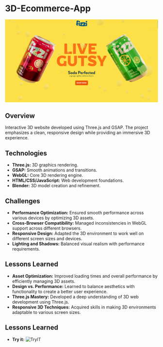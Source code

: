 # **3D-Ecommerce-App**
![ScreenShot](https://github.com/vwdr/3D-Ecommerce-App/blob/main/Demo.png)
## **Overview**

Interactive 3D website developed using Three.js and GSAP. The project emphasizes a clean, responsive design while providing an immersive 3D experience.

## **Technologies**

- **Three.js:** 3D graphics rendering.
- **GSAP:** Smooth animations and transitions.
- **WebGL:** Core 3D rendering engine.
- **HTML/CSS/JavaScript:** Web development foundations.
- **Blender:** 3D model creation and refinement.

## **Challenges**

- **Performance Optimization:** Ensured smooth performance across various devices by optimizing 3D assets.
- **Cross-Browser Compatibility:** Managed inconsistencies in WebGL support across different browsers.
- **Responsive Design:** Adapted the 3D environment to work well on different screen sizes and devices.
- **Lighting and Shadows:** Balanced visual realism with performance requirements.

## **Lessons Learned**

- **Asset Optimization:** Improved loading times and overall performance by efficiently managing 3D assets.
- **Design vs. Performance:** Learned to balance aesthetics with functionality to create a better user experience.
- **Three.js Mastery:** Developed a deep understanding of 3D web development using Three.js.
- **Responsive 3D Techniques:** Acquired skills in making 3D environments adaptable to various screen sizes.

## **Lessons Learned**

- **Try it:** ![TryIT](soda3d.netlify.app)
